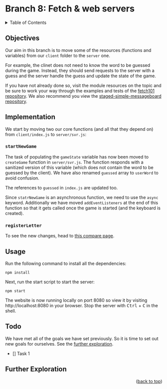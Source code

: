 <div id="top"></div>

<!-- BRANCH TITLE -->

# Branch 8: Fetch & web servers

<!-- TABLE OF CONTENTS -->
<details>
  <summary>Table of Contents</summary>
  <ol>
    <li><a href="#objectives">Objectives</a></li>
    <li><a href="#implementation">Implementation</a>
    <li><a href="#usage">Usage</a></li>
    <li><a href="#todo">Todo</a></li>
    <li><a href="#further-exploration">Further Exploration</a></li>
  </ol>
</details>

## Objectives

Our aim in this branch is to move some of the resources (functions and variables) from our `client` folder to the `server` one.

For example, the clinet does not need to know the word to be guessed during the game.
Instead, they should send requests to the server with a guess and the server handle the guess and update the state of the game.

If you have not already done so, visit the module resources on the topic and be sure to work your way through the examples and tests of the [fetch101 repository](https://github.com/portsoc/fetch101).
We also recommend you view the [staged-simple-messageboard](https://github.com/portsoc/staged-simple-message-board)[ repository](https://github.com/portsoc/staged-simple-message-board).

## Implementation

We start by moving two our core functions (and all that they depend on) from `client/index.js` to `server/svr.js`:

### `startNewGame`

The task of populating the `gameState` variable has now been moved to `createGame` function in `server/svr.js`. 
The function responds with a sanitized version of this variable (which does not contain the word to be guessed by the client).
We have also renamed `guessed` array to `userWord` to avoid confusion.


The references to `guessed` in `index.js` are updated too.

Since `statrNewGame` is an asynchronous function, we need to use the `async` keyword.
Additionally we have moved `addEventListeners` at the end of this function so that it gets called once the game is started (and the keyboard is created).

### `registerLetter`

To see the new changes, head to [this compare page](https://github.com/portsoc/hangman-in-branches/compare/7...8?diff=split).

## Usage

Run the following command to install all the dependencies:

```
npm install
```

Next, run the start script to start the server:

```
npm start
```

The website is now running locally on port 8080 so view it by visiting http://localhost:8080 in your browser.
Stop the server with <kbd>Ctrl</kbd> + <kbd>C</kbd> in the shell.

## Todo

We have met all of the goals we have set previously.
So it is time to set out new goals for ourselves.
See the <a href="#further-exploration">further exploration</a>.

- [] Task 1

## Further Exploration

<p align="right">(<a href="#top">back to top</a>)</p>
